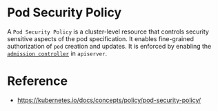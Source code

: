 # Pod Security Policy

A `Pod Security Policy` is a cluster-level resource that controls security sensitive aspects of the pod specification. It enables fine-grained authorization of `pod` creation and updates. It is enforced by enabling the [`admission controller`](../component/apiserver/admission_controller.md) in `apiserver`.

# Reference

* https://kubernetes.io/docs/concepts/policy/pod-security-policy/
